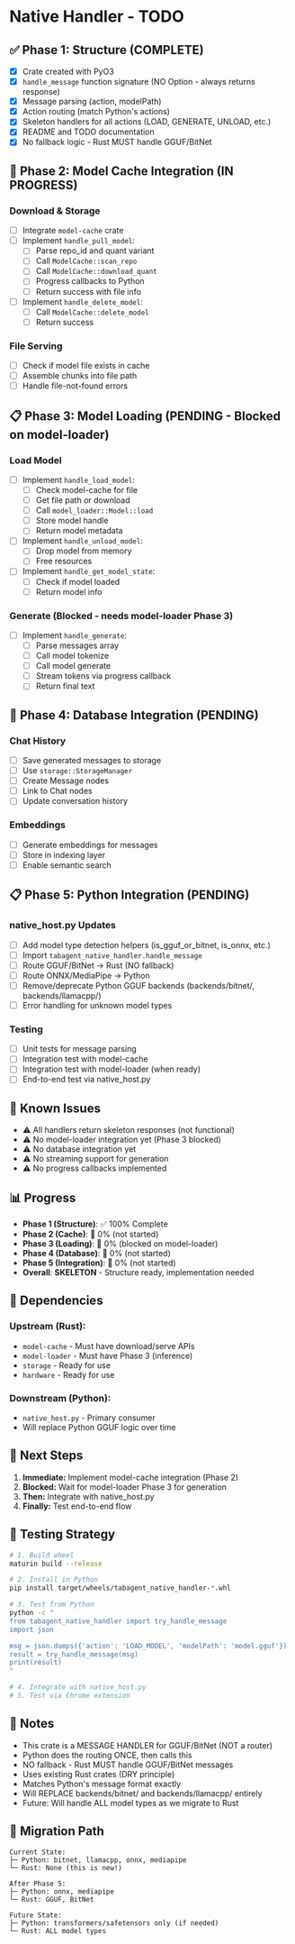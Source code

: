 # Native Handler - TODO

## ✅ Phase 1: Structure (COMPLETE)

- [x] Crate created with PyO3
- [x] `handle_message` function signature (NO Option - always returns response)
- [x] Message parsing (action, modelPath)
- [x] Action routing (match Python's actions)
- [x] Skeleton handlers for all actions (LOAD, GENERATE, UNLOAD, etc.)
- [x] README and TODO documentation
- [x] No fallback logic - Rust MUST handle GGUF/BitNet

## 🔄 Phase 2: Model Cache Integration (IN PROGRESS)

### Download & Storage
- [ ] Integrate `model-cache` crate
- [ ] Implement `handle_pull_model`:
  - [ ] Parse repo_id and quant variant
  - [ ] Call `ModelCache::scan_repo`
  - [ ] Call `ModelCache::download_quant`
  - [ ] Progress callbacks to Python
  - [ ] Return success with file info
- [ ] Implement `handle_delete_model`:
  - [ ] Call `ModelCache::delete_model`
  - [ ] Return success

### File Serving
- [ ] Check if model file exists in cache
- [ ] Assemble chunks into file path
- [ ] Handle file-not-found errors

## 📋 Phase 3: Model Loading (PENDING - Blocked on model-loader)

### Load Model
- [ ] Implement `handle_load_model`:
  - [ ] Check model-cache for file
  - [ ] Get file path or download
  - [ ] Call `model_loader::Model::load`
  - [ ] Store model handle
  - [ ] Return model metadata
- [ ] Implement `handle_unload_model`:
  - [ ] Drop model from memory
  - [ ] Free resources
- [ ] Implement `handle_get_model_state`:
  - [ ] Check if model loaded
  - [ ] Return model info

### Generate (Blocked - needs model-loader Phase 3)
- [ ] Implement `handle_generate`:
  - [ ] Parse messages array
  - [ ] Call model tokenize
  - [ ] Call model generate
  - [ ] Stream tokens via progress callback
  - [ ] Return final text

## 🚀 Phase 4: Database Integration (PENDING)

### Chat History
- [ ] Save generated messages to storage
- [ ] Use `storage::StorageManager`
- [ ] Create Message nodes
- [ ] Link to Chat nodes
- [ ] Update conversation history

### Embeddings
- [ ] Generate embeddings for messages
- [ ] Store in indexing layer
- [ ] Enable semantic search

## 📋 Phase 5: Python Integration (PENDING)

### native_host.py Updates
- [ ] Add model type detection helpers (is_gguf_or_bitnet, is_onnx, etc.)
- [ ] Import `tabagent_native_handler.handle_message`
- [ ] Route GGUF/BitNet → Rust (NO fallback)
- [ ] Route ONNX/MediaPipe → Python
- [ ] Remove/deprecate Python GGUF backends (backends/bitnet/, backends/llamacpp/)
- [ ] Error handling for unknown model types

### Testing
- [ ] Unit tests for message parsing
- [ ] Integration test with model-cache
- [ ] Integration test with model-loader (when ready)
- [ ] End-to-end test via native_host.py

## 🐛 Known Issues

- ⚠️ All handlers return skeleton responses (not functional)
- ⚠️ No model-loader integration yet (Phase 3 blocked)
- ⚠️ No database integration yet
- ⚠️ No streaming support for generation
- ⚠️ No progress callbacks implemented

## 📊 Progress

- **Phase 1 (Structure)**: ✅ 100% Complete
- **Phase 2 (Cache)**: 🔴 0% (not started)
- **Phase 3 (Loading)**: 🔴 0% (blocked on model-loader)
- **Phase 4 (Database)**: 🔴 0% (not started)
- **Phase 5 (Integration)**: 🔴 0% (not started)
- **Overall**: **SKELETON** - Structure ready, implementation needed

## 🔗 Dependencies

### Upstream (Rust):
- `model-cache` - Must have download/serve APIs
- `model-loader` - Must have Phase 3 (inference)
- `storage` - Ready for use
- `hardware` - Ready for use

### Downstream (Python):
- `native_host.py` - Primary consumer
- Will replace Python GGUF logic over time

## 🎯 Next Steps

1. **Immediate:** Implement model-cache integration (Phase 2)
2. **Blocked:** Wait for model-loader Phase 3 for generation
3. **Then:** Integrate with native_host.py
4. **Finally:** Test end-to-end flow

## 🧪 Testing Strategy

```bash
# 1. Build wheel
maturin build --release

# 2. Install in Python
pip install target/wheels/tabagent_native_handler-*.whl

# 3. Test from Python
python -c "
from tabagent_native_handler import try_handle_message
import json

msg = json.dumps({'action': 'LOAD_MODEL', 'modelPath': 'model.gguf'})
result = try_handle_message(msg)
print(result)
"

# 4. Integrate with native_host.py
# 5. Test via Chrome extension
```

## 📝 Notes

- This crate is a MESSAGE HANDLER for GGUF/BitNet (NOT a router)
- Python does the routing ONCE, then calls this
- NO fallback - Rust MUST handle GGUF/BitNet messages
- Uses existing Rust crates (DRY principle)
- Matches Python's message format exactly
- Will REPLACE backends/bitnet/ and backends/llamacpp/ entirely
- Future: Will handle ALL model types as we migrate to Rust

## 🚀 Migration Path

```
Current State:
├─ Python: bitnet, llamacpp, onnx, mediapipe
└─ Rust: None (this is new!)

After Phase 5:
├─ Python: onnx, mediapipe
└─ Rust: GGUF, BitNet

Future State:
├─ Python: transformers/safetensors only (if needed)
└─ Rust: ALL model types
```


